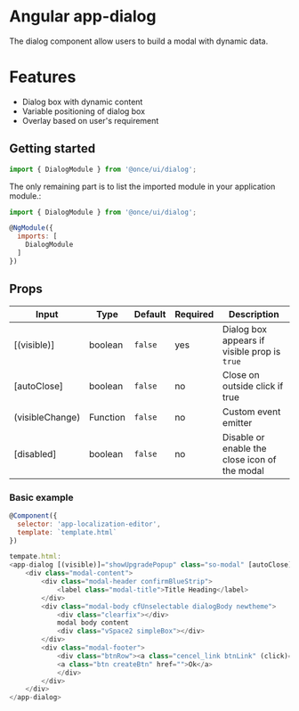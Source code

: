 # Angular app-dialog

The dialog component allow users to build a modal with dynamic data.

# Features
- Dialog box with dynamic content
- Variable positioning of dialog box
- Overlay based on user's requirement


## Getting started

```js
import { DialogModule } from '@once/ui/dialog';
````

The only remaining part is to list the imported module in your application module.:

```js
import { DialogModule } from '@once/ui/dialog';

@NgModule({
  imports: [
    DialogModule
  ]
})
```

## Props

| Input            | Type            | Default                 | Required | Description                                                                                         |
| ---------------- | --------------- | ----------------------- | -------- | --------------------------------------------------------------------------------------------------- |
| [(visible)]      | boolean         | `false`                 | yes      | Dialog box appears if visible prop is `true`                          |
| [autoClose]      | boolean         | `false`                 | no       | Close on outside click if true                                                   |
| (visibleChange)  | Function        | `false`                 | no       | Custom event emitter                                                              |
| [disabled]       | boolean         | `false`                 | no       | Disable or enable the close icon of the modal                                         |


### Basic example
```js
@Component({
  selector: 'app-localization-editor',
  template: `template.html`
})

tempate.html:
<app-dialog [(visible)]="showUpgradePopup" class="so-modal" [autoClose]="false" (visibleChange)="close()">
    <div class="modal-content">
        <div class="modal-header confirmBlueStrip">
            <label class="modal-title">Title Heading</label>
        </div>
        <div class="modal-body cfUnselectable dialogBody newtheme">
            <div class="clearfix"></div>
            modal body content
            <div class="vSpace2 simpleBox"></div>
        </div>
        <div class="modal-footer">
            <div class="btnRow"><a class="cencel_link btnLink" (click)="close()">Close</a>
            <a class="btn createBtn" href="">Ok</a>
            </div>
        </div>
    </div>
</app-dialog>
```